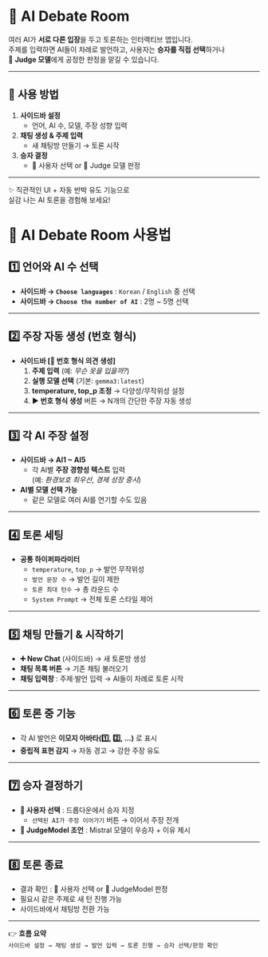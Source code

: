 # 🤖 AI Debate Room

여러 AI가 **서로 다른 입장**을 두고 토론하는 인터랙티브 앱입니다.  
주제를 입력하면 AI들이 차례로 발언하고, 사용자는 **승자를 직접 선택**하거나  
🧐 **Judge 모델**에게 공정한 판정을 맡길 수 있습니다.

---

## 🚀 사용 방법
1. **사이드바 설정**  
   - 언어, AI 수, 모델, 주장 성향 입력
2. **채팅 생성 & 주제 입력**  
   - 새 채팅방 만들기 → 토론 시작
3. **승자 결정**  
   - 👤 사용자 선택 or 🧐 Judge 모델 판정

---

✨ 직관적인 UI + 자동 반박 유도 기능으로  
실감 나는 AI 토론을 경험해 보세요!

# 📖 AI Debate Room 사용법

## 1️⃣ 언어와 AI 수 선택
- **사이드바 → `Choose languages`** : `Korean` / `English` 중 선택  
- **사이드바 → `Choose the number of AI`** : 2명 ~ 5명 선택  

---

## 2️⃣ 주장 자동 생성 (번호 형식)
- **사이드바 [🧪 번호 형식 의견 생성]**
  1. **주제 입력** (예: *무슨 옷을 입을까?*)  
  2. **실행 모델 선택** (기본: `gemma3:latest`)  
  3. **temperature, top_p 조정** → 다양성/무작위성 설정  
  4. **▶ 번호 형식 생성** 버튼 → N개의 간단한 주장 자동 생성  

---

## 3️⃣ 각 AI 주장 설정
- **사이드바 → AI1 ~ AI5**
  - 각 AI별 **주장 경향성 텍스트** 입력  
    (예: *환경보호 최우선*, *경제 성장 중시*)  
- **AI별 모델 선택 가능**  
  - 같은 모델로 여러 AI를 연기할 수도 있음  

---

## 4️⃣ 토론 세팅
- **공통 하이퍼파라미터**
  - `temperature`, `top_p` → 발언 무작위성  
  - `발언 문장 수` → 발언 길이 제한  
  - `토론 최대 턴수` → 총 라운드 수  
  - `System Prompt` → 전체 토론 스타일 제어  

---

## 5️⃣ 채팅 만들기 & 시작하기
- **➕ New Chat** (사이드바) → 새 토론방 생성  
- **채팅 목록 버튼** → 기존 채팅 불러오기  
- **채팅 입력창** : 주제·발언 입력 → AI들이 차례로 토론 시작  

---

## 6️⃣ 토론 중 기능
- 각 AI 발언은 **이모지 아바타(1️⃣, 2️⃣, …)** 로 표시  
- **중립적 표현 감지** → 자동 경고 → 강한 주장 유도  

---

## 7️⃣ 승자 결정하기
- **👤 사용자 선택** : 드롭다운에서 승자 지정  
  - `선택된 AI가 주장 이어가기` 버튼 → 이어서 주장 전개  
- **🧐 JudgeModel 조언** : Mistral 모델이 우승자 + 이유 제시  

---

## 8️⃣ 토론 종료
- 결과 확인 : 👤 사용자 선택 or 🧐 JudgeModel 판정  
- 필요시 같은 주제로 새 턴 진행 가능  
- 사이드바에서 채팅방 전환 가능  

---

👉 **흐름 요약**  
`사이드바 설정 → 채팅 생성 → 발언 입력 → 토론 진행 → 승자 선택/판정 확인`
